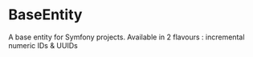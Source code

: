 # BaseEntity
A base entity for Symfony projects. Available in 2 flavours : incremental numeric IDs &amp; UUIDs
